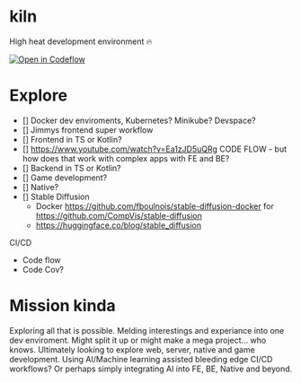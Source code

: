 # kiln
High heat development environment 🔥

[![Open in Codeflow](https://developer.stackblitz.com/img/open_in_codeflow.svg)](https:///pr.new/___GH_ACCOUNT__/___GH_REPOSITORY___)

# Explore
- [] Docker dev enviroments, Kubernetes? Minikube? Devspace?
- [] Jimmys frontend super workflow
- [] Frontend in TS or Kotlin?
- [] https://www.youtube.com/watch?v=Ea1zJD5uQRg CODE FLOW - but how does that work with complex apps with FE and BE?
- [] Backend in TS or Kotlin?
- [] Game development? 
- [] Native?
- [] Stable Diffusion
    - Docker https://github.com/fboulnois/stable-diffusion-docker for https://github.com/CompVis/stable-diffusion
    - https://huggingface.co/blog/stable_diffusion

CI/CD
* Code flow
* Code Cov?

# Mission kinda
Exploring all that is possible. Melding interestings and experiance into one dev enviroment. Might split it up or might make a mega project... who knows. Ultimately looking to explore web, server, native and game development. Using AI/Machine learning assisted bleeding edge CI/CD workflows? Or perhaps simply integrating AI into FE, BE, Native and beyond.